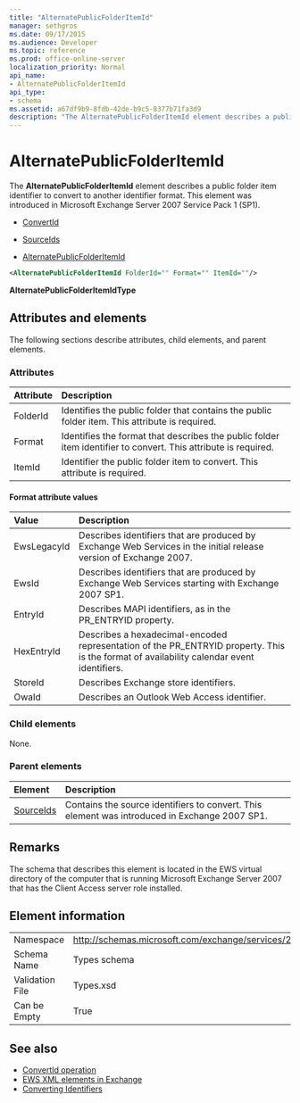 ```yaml
---
title: "AlternatePublicFolderItemId"
manager: sethgros
ms.date: 09/17/2015
ms.audience: Developer
ms.topic: reference
ms.prod: office-online-server
localization_priority: Normal
api_name:
- AlternatePublicFolderItemId
api_type:
- schema
ms.assetid: a67df9b9-8fdb-42de-b9c5-8377b71fa3d9
description: "The AlternatePublicFolderItemId element describes a public folder item identifier to convert to another identifier format. This element was introduced in Microsoft Exchange Server 2007 Service Pack 1 (SP1)."
---
```


# AlternatePublicFolderItemId

The **AlternatePublicFolderItemId** element describes a public folder item identifier to convert to another identifier format. This element was introduced in Microsoft Exchange Server 2007 Service Pack 1 (SP1). 
  
- [ConvertId](convertid.md)
  
- [SourceIds](sourceids.md)
  
- [AlternatePublicFolderItemId](alternatepublicfolderitemid.md)
  
```xml
<AlternatePublicFolderItemId FolderId="" Format="" ItemId=""/>
```

 **AlternatePublicFolderItemIdType**
## Attributes and elements

The following sections describe attributes, child elements, and parent elements.
  
### Attributes

|**Attribute**|**Description**|
|:-----|:-----|
|FolderId  <br/> |Identifies the public folder that contains the public folder item. This attribute is required.  <br/> |
|Format  <br/> |Identifies the format that describes the public folder item identifier to convert. This attribute is required.  <br/> |
|ItemId  <br/> |Identifier the public folder item to convert. This attribute is required.  <br/> |
   
#### Format attribute values

|**Value**|**Description**|
|:-----|:-----|
|EwsLegacyId  <br/> |Describes identifiers that are produced by Exchange Web Services in the initial release version of Exchange 2007.  <br/> |
|EwsId  <br/> |Describes identifiers that are produced by Exchange Web Services starting with Exchange 2007 SP1.  <br/> |
|EntryId  <br/> |Describes MAPI identifiers, as in the PR_ENTRYID property.  <br/> |
|HexEntryId  <br/> |Describes a hexadecimal-encoded representation of the PR_ENTRYID property. This is the format of availability calendar event identifiers.  <br/> |
|StoreId  <br/> |Describes Exchange store identifiers.  <br/> |
|OwaId  <br/> |Describes an Outlook Web Access identifier.  <br/> |
   
### Child elements

None.
  
### Parent elements

|**Element**|**Description**|
|:-----|:-----|
|[SourceIds](sourceids.md) <br/> |Contains the source identifiers to convert. This element was introduced in Exchange 2007 SP1.  <br/> |
   
## Remarks

The schema that describes this element is located in the EWS virtual directory of the computer that is running Microsoft Exchange Server 2007 that has the Client Access server role installed.
  
## Element information

|||
|:-----|:-----|
|Namespace  <br/> |http://schemas.microsoft.com/exchange/services/2006/types  <br/> |
|Schema Name  <br/> |Types schema  <br/> |
|Validation File  <br/> |Types.xsd  <br/> |
|Can be Empty  <br/> |True  <br/> |
   
## See also

- [ConvertId operation](convertid-operation.md)
- [EWS XML elements in Exchange](ews-xml-elements-in-exchange.md)
- [Converting Identifiers](https://msdn.microsoft.com/library/a5391746-b6ef-4f48-8fc8-8255258651aa%28Office.15%29.aspx)

